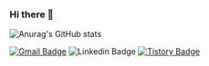 ### Hi there 👋

![Anurag's GitHub stats](https://github-readme-stats.vercel.app/api?username=junyeongjang)


[![Gmail Badge](https://img.shields.io/badge/Gmail-d14836?style=flat-square&logo=Gmail&logoColor=white&link=mailto:snugyun01@gmail.com)](mailto:junyeong.dev@gmail.com)
![Linkedin Badge](https://img.shields.io/badge/-LinkedIn-blue?style=flat-square&logo=Linkedin&logoColor=white&link=https:/https://www.linkedin.com/in/junyeong-jang96/)
[![Tistory Badge](https://img.shields.io/badge/Tech%20Blog-555263?style=flat&logoColor=white)](https://skd03052.tistory.com/)





<!--
**junyeongjang/junyeongjang** is a ✨ _special_ ✨ repository because its `README.md` (this file) appears on your GitHub profile.

Here are some ideas to get you started:

- 🔭 I’m currently working on ...
- 🌱 I’m currently learning ...
- 👯 I’m looking to collaborate on ...
- 🤔 I’m looking for help with ...
- 💬 Ask me about ...
- 📫 How to reach me: ...
- 😄 Pronouns: ...
- ⚡ Fun fact: ...
-->
